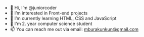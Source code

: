 - 👋 Hi, I’m @juniorcoder
- 👀 I’m interested in Front-end projects
- 🌱 I’m currently learning HTML, CSS and JavaScript
- 📗 I'm 2. year computer science student
- 📫 You can reach me out via email: mburakunkun@gmail.com
